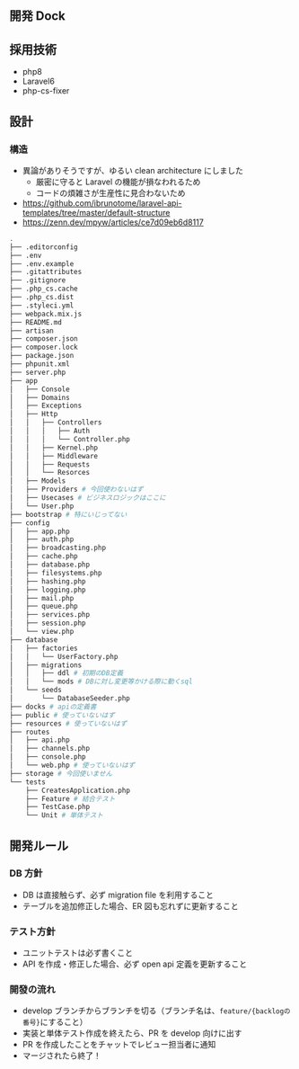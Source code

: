 ## 開発 Dock

## 採用技術

-   php8
-   Laravel6
-   php-cs-fixer

## 設計

### 構造

-   異論がありそうですが、ゆるい clean architecture にしました
    -   厳密に守ると Laravel の機能が損なわれるため
    -   コードの煩雑さが生産性に見合わないため
-   https://github.com/ibrunotome/laravel-api-templates/tree/master/default-structure
-   https://zenn.dev/mpyw/articles/ce7d09eb6d8117

```bash
.
├── .editorconfig
├── .env
├── .env.example
├── .gitattributes
├── .gitignore
├── .php_cs.cache
├── .php_cs.dist
├── .styleci.yml
├── webpack.mix.js
├── README.md
├── artisan
├── composer.json
├── composer.lock
├── package.json
├── phpunit.xml
├── server.php
├── app
│   ├── Console
│   ├── Domains
│   ├── Exceptions
│   ├── Http
│   │   ├── Controllers
│   │   │   ├── Auth
│   │   │   └── Controller.php
│   │   ├── Kernel.php
│   │   ├── Middleware
│   │   ├── Requests
│   │   └── Resorces
│   ├── Models
│   ├── Providers # 今回使わないはず
│   ├── Usecases # ビジネスロジックはここに
│   └── User.php
├── bootstrap # 特にいじってない
├── config
│   ├── app.php
│   ├── auth.php
│   ├── broadcasting.php
│   ├── cache.php
│   ├── database.php
│   ├── filesystems.php
│   ├── hashing.php
│   ├── logging.php
│   ├── mail.php
│   ├── queue.php
│   ├── services.php
│   ├── session.php
│   └── view.php
├── database
│   ├── factories
│   │   └── UserFactory.php
│   ├── migrations
│   │   ├── ddl # 初期のDB定義
│   │   └── mods # DBに対し変更等かける際に動くsql
│   └── seeds
│       └── DatabaseSeeder.php
├── docks # apiの定義書
├── public # 使っていないはず
├── resources # 使っていないはず
├── routes
│   ├── api.php
│   ├── channels.php
│   ├── console.php
│   └── web.php # 使っていないはず
├── storage # 今回使いません
└── tests
    ├── CreatesApplication.php
    ├── Feature # 結合テスト
    ├── TestCase.php
    └── Unit # 単体テスト

```

## 開発ルール

### DB 方針

-   DB は直接触らず、必ず migration file を利用すること
-   テーブルを追加修正した場合、ER 図も忘れずに更新すること

### テスト方針

-   ユニットテストは必ず書くこと
-   API を作成・修正した場合、必ず open api 定義を更新すること

### 開發の流れ

-   develop ブランチからブランチを切る（ブランチ名は、`feature/{backlogの番号}`にすること）
-   実装と単体テスト作成を終えたら、PR を develop 向けに出す
-   PR を作成したことをチャットでレビュー担当者に通知
-   マージされたら終了！
